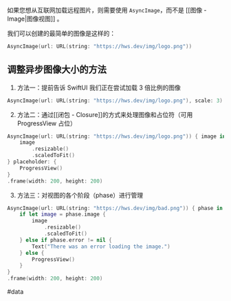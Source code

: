 如果您想从互联网加载远程图片，则需要使用 `AsyncImage`，而不是 [[图像 - Image|图像视图]] 。

我们可以创建的最简单的图像是这样的：

```swift
AsyncImage(url: URL(string: "https://hws.dev/img/logo.png"))
```

## 调整异步图像大小的方法

1. 方法一：提前告诉 SwiftUI 我们正在尝试加载 3 倍比例的图像

```swift
AsyncImage(url: URL(string: "https://hws.dev/img/logo.png"), scale: 3)
```

2. 方法二：通过[[闭包 - Closure]]的方式来处理图像和占位符（可用 ProgressView 占位）

```swift
AsyncImage(url: URL(string: "https://hws.dev/img/logo.png")) { image in
    image
        .resizable()
        .scaledToFit()
} placeholder: {
    ProgressView()
}
.frame(width: 200, height: 200)
```

3. 方法三：对视图的各个阶段（phase）进行管理

```swift
AsyncImage(url: URL(string: "https://hws.dev/img/bad.png")) { phase in
    if let image = phase.image {
        image
            .resizable()
            .scaledToFit()
    } else if phase.error != nil {
        Text("There was an error loading the image.")
    } else {
        ProgressView()
    }
}
.frame(width: 200, height: 200)
```

#data 